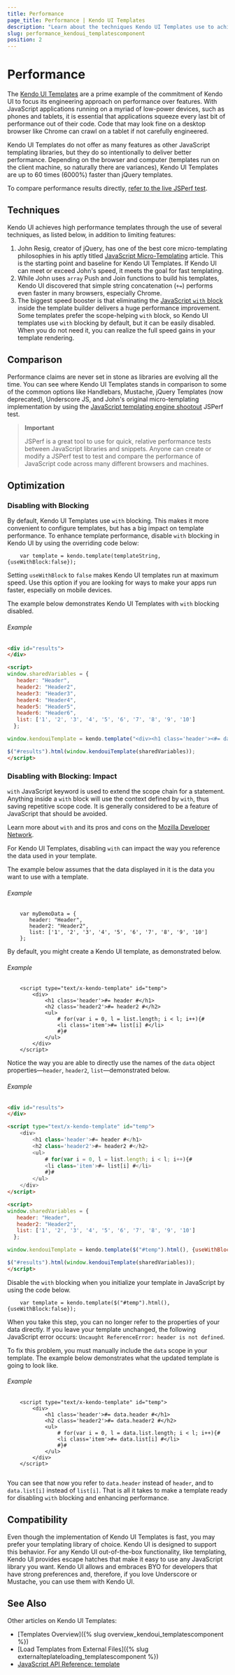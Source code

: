 ```yaml
---
title: Performance
page_title: Performance | Kendo UI Templates
description: "Learn about the techniques Kendo UI Templates use to achieve high performance and to be up to 60 times faster than jQuery templates."
slug: performance_kendoui_templatescomponent
position: 2
---
```


# Performance

The [Kendo UI Templates](http://demos.telerik.com/kendo-ui/templates/index) are a prime example of the commitment of Kendo UI to focus its engineering approach on performance over features. With JavaScript applications running on a myriad of low-power devices, such as phones and tablets, it is essential that applications squeeze every last bit of performance out of their code. Code that may look fine on a desktop browser like Chrome can crawl on a tablet if not carefully engineered.

Kendo UI Templates do not offer as many features as other JavaScript templating libraries, but they do so intentionally to deliver better performance. Depending on the browser and computer (templates run on the client machine, so naturally there are variances), Kendo UI Templates are up to 60 times (6000%) faster than jQuery templates.

To compare performance results directly, [refer to the live JSPerf test](http://jsperf.com/dom-vs-innerhtml-based-templating/509).

## Techniques

Kendo UI achieves high performance templates through the use of several techniques, as listed below, in addition to limiting features:

1. John Resig, creator of jQuery, has one of the best core micro-templating philosophies in his aptly titled [JavaScript Micro-Templating](http://ejohn.org/blog/javascript-micro-templating/) article. This is the starting point and baseline for Kendo UI Templates. If Kendo UI can meet or exceed John's speed, it meets the goal for fast templating.
2. While John uses `array` Push and Join functions to build his templates, Kendo UI discovered that simple string concatenation (`+=`) performs even faster in many browsers, especially Chrome.
3. The biggest speed booster is that eliminating the [JavaScript `with` block](https://developer.mozilla.org/index.php?title=En/Core_JavaScript_1.5_Reference/Statements/With) inside the template builder delivers a huge performance improvement. Some templates prefer the scope-helping `with` block, so Kendo UI templates use `with` blocking by default, but it can be easily disabled. When you do not need it, you can realize the full speed gains in your template rendering.

## Comparison

Performance claims are never set in stone as libraries are evolving all the time. You can see where Kendo UI Templates stands in comparison to some of the common options like Handlebars, Mustache, jQuery Templates (now deprecated), Underscore JS, and John's original micro-templating implementation by using the [JavaScript templating engine shootout](http://jsperf.com/dom-vs-innerhtml-based-templating/509) JSPerf test.

> **Important**
>
> JSPerf is a great tool to use for quick, relative performance tests between JavaScript libraries and snippets. Anyone can create or modify a JSPerf test to test and compare the performance of JavaScript code across many different browsers and machines.

## Optimization

### Disabling with Blocking

By default, Kendo UI Templates use `with` blocking. This makes it more convenient to configure templates, but has a big impact on template performance. To enhance template performance, disable `with` blocking in Kendo UI by using the overriding code below:

		var template = kendo.template(templateString,{useWithBlock:false});

Setting `useWithBlock` to `false` makes Kendo UI templates run at maximum speed. Use this option if you are looking for ways to make your apps run faster, especially on mobile devices.

The example below demonstrates Kendo UI Templates with `with` blocking disabled.

###### Example

```html
<div id="results">
</div>

<script>
window.sharedVariables = {
   header: "Header",
   header2: "Header2",
   header3: "Header3",
   header4: "Header4",
   header5: "Header5",
   header6: "Header6",
   list: ['1', '2', '3', '4', '5', '6', '7', '8', '9', '10']
  };

window.kendouiTemplate = kendo.template("<div><h1 class='header'><#= data.header #></h1><h2 class='header2'><#= data.header2 #></h2><h3 class='header3'><#= data.header3 #></h3><h4 class='header4'><#= data.header4 #></h4><h5 class='header5'><#= data.header5 #></h5><h6 class='header6'><#= data.header6 #></h6><ul class='list'><# for (var i = 0, l = data.list.length; i < l; i++) { #><li class='item'><#= data.list[i] #></li><# } #></ul></div>", {useWithBlock:false});

$("#results").html(window.kendouiTemplate(sharedVariables));
</script>

```

### Disabling with Blocking: Impact

`with` JavaScript keyword is used to extend the scope chain for a statement. Anything inside a `with` block will use the context defined by `with`, thus saving repetitive scope code. It is generally considered to be a feature of JavaScript that should be avoided.

Learn more about `with` and its pros and cons on the [Mozilla Developer Network](https://developer.mozilla.org/index.php?title=En/Core_JavaScript_1.5_Reference/Statements/With).

For Kendo UI Templates, disabling `with` can impact the way you reference the data used in your template.

The example below assumes that the data displayed in it is the data you want to use with a template.

###### Example

		var myDemoData = {
		   header: "Header",
		   header2: "Header2",
		   list: ['1', '2', '3', '4', '5', '6', '7', '8', '9', '10']
		};

By default, you might create a Kendo UI template, as demonstrated below.

###### Example

		<script type="text/x-kendo-template" id="temp">
		    <div>
		        <h1 class='header'>#= header #</h1>
		        <h2 class='header2'>#= header2 #</h2>
		        <ul>
		            # for(var i = 0, l = list.length; i < l; i++){#
		            <li class='item'>#= list[i] #</li>
		            #}#
		        </ul>
		    </div>
		</script>

Notice the way you are able to directly use the names of the `data` object properties&mdash;`header`, `header2`, `list`&mdash;demonstrated below.

###### Example

```html
<div id="results">
</div>

<script type="text/x-kendo-template" id="temp">
    <div>
        <h1 class='header'>#= header #</h1>
        <h2 class='header2'>#= header2 #</h2>
        <ul>
            # for(var i = 0, l = list.length; i < l; i++){#
            <li class='item'>#= list[i] #</li>
            #}#
        </ul>
    </div>
</script>

<script>
window.sharedVariables = {
   header: "Header",
   header2: "Header2",
   list: ['1', '2', '3', '4', '5', '6', '7', '8', '9', '10']
  };

window.kendouiTemplate = kendo.template($("#temp").html(), {useWithBlock:true});

$("#results").html(window.kendouiTemplate(sharedVariables));
</script>

```

Disable the `with` blocking when you initialize your template in JavaScript by using the code below.

		var template = kendo.template($("#temp").html(), {useWithBlock:false});

When you take this step, you can no longer refer to the properties of your data directly. If you leave your template unchanged, the following JavaScript error occurs: `Uncaught ReferenceError: header is not defined`.

To fix this problem, you must manually include the `data` scope in your template. The example below demonstrates what the updated template is going to look like.

###### Example

		<script type="text/x-kendo-template" id="temp">
		    <div>
		        <h1 class='header'>#= data.header #</h1>
		        <h2 class='header2'>#= data.header2 #</h2>
		        <ul>
		            # for(var i = 0, l = data.list.length; i < l; i++){#
		            <li class='item'>#= data.list[i] #</li>
		            #}#
		        </ul>
		    </div>
		</script>
		​
You can see that now you refer to `data.header` instead of `header`, and to `data.list[i]` instead of `list[i]`. That is all it takes to make a template ready for disabling `with` blocking and enhancing performance.

## Compatibility

Even though the implementation of Kendo UI Templates is fast, you may prefer your templating library of choice. Kendo UI is designed to support this behavior. For any Kendo UI out-of-the-box functionality, like templating, Kendo UI provides escape hatches that make it easy to use any JavaScript library you want. Kendo UI allows and embraces BYO for developers that have strong preferences and, therefore, if you love Underscore or Mustache, you can use them with Kendo UI.

## See Also

Other articles on Kendo UI Templates:

* [Templates Overview]({% slug overview_kendoui_templatescomponent %})
* [Load Templates from External Files]({% slug externalteplateloading_templatescomponent %})
* [JavaScript API Reference: template](/api/javascript/kendo#methods-template)
